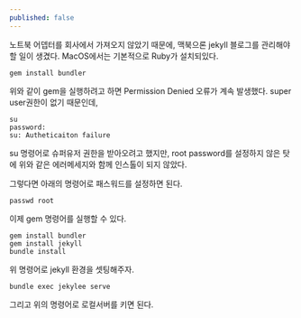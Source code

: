 ```yaml
---
published: false
---
```

노트북 어뎁터를 회사에서 가져오지 않았기 때문에, 맥북으론 jekyll 블로그를 관리해야 할 일이 생겼다.
MacOS에서는 기본적으로 Ruby가 설치되있다.
```shell
gem install bundler
```
위와 같이 gem을 실행하려고 하면 Permission Denied 오류가 계속 발생했다.
super user권한이 없기 때문인데,
```shell
su
password: 
su: Autheticaiton failure
```
su 명령어로 슈퍼유저 권한을 받아오려고 했지만, root password를 설정하지 않은 탓에 위와 같은 에러메세지와 함께 인스톨이 되지 않았다.

그렇다면 아래의 명령어로 패스워드를 설정하면 된다.
```shell
passwd root
```
이제 gem 명령어를 실행할 수 있다.
```shell
gem install bundler
gem install jekyll
bundle install
```
위 명령어로 jekyll 환경을 셋팅해주자.

```shell
bundle exec jekylee serve
```
그리고 위의 명령어로 로컬서버를 키면 된다.
